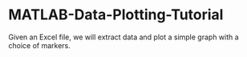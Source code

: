 # MATLAB-Data-Plotting-Tutorial
Given an Excel file, we will extract data and plot a simple graph with a choice of markers.
